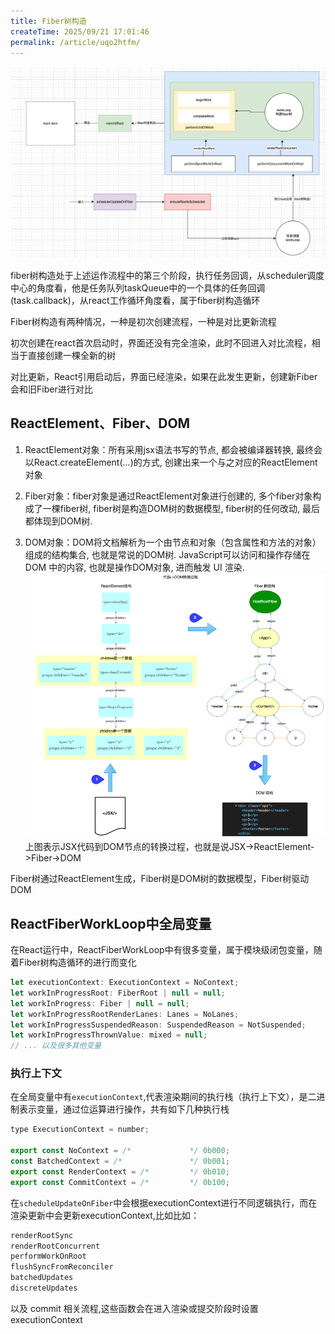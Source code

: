 ```yaml
---
title: Fiber树构造
createTime: 2025/09/21 17:01:46
permalink: /article/uqo2htfm/
---
```


![alt text](./img/react-reconciler运作流程.png)

fiber树构造处于上述运作流程中的第三个阶段，执行任务回调，从scheduler调度中心的角度看，他是任务队列taskQueue中的一个具体的任务回调(task.callback)，从react工作循环角度看，属于fiber树构造循环

Fiber树构造有两种情况，一种是初次创建流程，一种是对比更新流程

初次创建在react首次启动时，界面还没有完全渲染，此时不回进入对比流程，相当于直接创建一棵全新的树

对比更新，React引用启动后，界面已经渲染，如果在此发生更新，创建新Fiber会和旧Fiber进行对比

## ReactElement、Fiber、DOM

1. ReactElement对象：所有采用jsx语法书写的节点, 都会被编译器转换, 最终会以React.createElement(...)的方式, 创建出来一个与之对应的ReactElement对象

2. Fiber对象：fiber对象是通过ReactElement对象进行创建的, 多个fiber对象构成了一棵fiber树, fiber树是构造DOM树的数据模型, fiber树的任何改动, 最后都体现到DOM树.

3. DOM对象：DOM将文档解析为一个由节点和对象（包含属性和方法的对象）组成的结构集合, 也就是常说的DOM树.
JavaScript可以访问和操作存储在 DOM 中的内容, 也就是操作DOM对象, 进而触发 UI 渲染.
![alt text](./img/DOM转换过程.png)
上图表示JSX代码到DOM节点的转换过程，也就是说JSX->ReactElement->Fiber->DOM

Fiber树通过ReactElement生成，Fiber树是DOM树的数据模型，Fiber树驱动DOM

## ReactFiberWorkLoop中全局变量
在React运行中，ReactFiberWorkLoop中有很多变量，属于模块级闭包变量，随着Fiber树构造循环的进行而变化
```js
let executionContext: ExecutionContext = NoContext;
let workInProgressRoot: FiberRoot | null = null;
let workInProgress: Fiber | null = null;
let workInProgressRootRenderLanes: Lanes = NoLanes;
let workInProgressSuspendedReason: SuspendedReason = NotSuspended;
let workInProgressThrownValue: mixed = null;
// ... 以及很多其他变量
```

### 执行上下文
在全局变量中有```executionContext```,代表渲染期间的执行栈（执行上下文），是二进制表示变量，通过位运算进行操作，共有如下几种执行栈
```js
type ExecutionContext = number;

export const NoContext = /*             */ 0b000;
const BatchedContext = /*               */ 0b001;
export const RenderContext = /*         */ 0b010;
export const CommitContext = /*         */ 0b100;

```

在```scheduleUpdateOnFiber```中会根据executionContext进行不同逻辑执行，而在渲染更新中会更新executionContext,比如比如：
```js
renderRootSync
renderRootConcurrent
performWorkOnRoot
flushSyncFromReconciler
batchedUpdates
discreteUpdates
```
以及 commit 相关流程,这些函数会在进入渲染或提交阶段时设置 executionContext